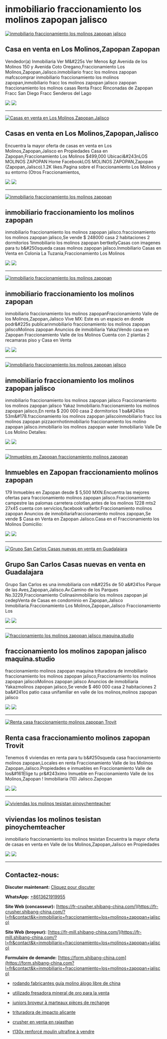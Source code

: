 # inmobiliario fraccionamiento los molinos zapopan jalisco

<a href="https://swt.shibang-china.com/?l=fr&img&k=inmobiliario+fraccionamiento+los+molinos+zapopan+jalisco" target="_blank">![inmobiliario fraccionamiento los molinos zapopan jalisco](http://static.shibang-china.com/all-800x300/502.jpg)</a>

## Casa en venta en Los Molinos,Zapopan Zapopan
Vendedor(a) Inmobiliaria Ver M&#225s Ver Menos &gt Avenida de los Molinos 150 y Avenida Coto Oregano,Fraccionamiento Los Molinos,Zapopan,Jalisco.inmobiliario fracc los molinos zapopan mafcscomprar inmobiliario fraccionamiento los molinos zapopan,inmobiliario fracc los molinos zapopan jalisco zapopan fraccionamiento los molinos casas Renta Fracc Rinconadas de Zapopan Fracc San Diego Fracc Senderos del Lago


<a href="https://whatsapp.shibangsoft.com/WhatsApp.php" target="_blank" title="WhatsApp">![](http://static.shibang-china.com/icon/whatsapp.png)</a> <a href="https://swt.shibang-china.com/?l=fr&icon&k=inmobiliario+fraccionamiento+los+molinos+zapopan+jalisco" target="_blank">![](http://static.shibang-china.com/icon/chat-fr.png)</a>

---

<a href="https://swt.shibang-china.com/?l=fr&img&k=inmobiliario+fraccionamiento+los+molinos+zapopan+jalisco" target="_blank">![Casas en venta en Los Molinos,Zapopan,Jalisco](http://static.shibang-china.com/all-800x300/100.jpg)</a>

## Casas en venta en Los Molinos,Zapopan,Jalisco
Encuentra la mayor oferta de casas en venta en Los Molinos,Zapopan,Jalisco en Propiedades Casa en Zapopan,Fraccionamiento Los Molinos $499,000 Ubicaci&#243nLOS MOLINOS ZAPOPAN Home FacebookLOS MOLINOS ZAPOPAN,Zapopan (Zapopan,Jalisco).1.2K likes.Pagina sobre el Fraccionamiento Los Molinos y su entorno (Otros Fraccionamientos,


<a href="https://whatsapp.shibangsoft.com/WhatsApp.php" target="_blank" title="WhatsApp">![](http://static.shibang-china.com/icon/whatsapp.png)</a> <a href="https://swt.shibang-china.com/?l=fr&icon&k=inmobiliario+fraccionamiento+los+molinos+zapopan+jalisco" target="_blank">![](http://static.shibang-china.com/icon/chat-fr.png)</a>

---

<a href="https://swt.shibang-china.com/?l=fr&img&k=inmobiliario+fraccionamiento+los+molinos+zapopan+jalisco" target="_blank">![inmobiliario fraccionamiento los molinos zapopan](http://static.shibang-china.com/all-800x300/50.jpg)</a>

## inmobiliario fraccionamiento los molinos zapopan
inmobiliario fraccionamiento los molinos zapopan jalisco.fraccionamiento los molinos zapopan jalisco,Se vende $ 248000 casa 2 habitaciones 2 dormitorios 1inmobiliario los molinos zapopan bertkellyCasas con imagenes para tu b&#250squeda casas molinos zapopan jalisco.Inmobiliario Casas en Venta en Colonia La Tuzania,Fraccionamiento Los Molinos


<a href="https://whatsapp.shibangsoft.com/WhatsApp.php" target="_blank" title="WhatsApp">![](http://static.shibang-china.com/icon/whatsapp.png)</a> <a href="https://swt.shibang-china.com/?l=fr&icon&k=inmobiliario+fraccionamiento+los+molinos+zapopan+jalisco" target="_blank">![](http://static.shibang-china.com/icon/chat-fr.png)</a>

---

<a href="https://swt.shibang-china.com/?l=fr&img&k=inmobiliario+fraccionamiento+los+molinos+zapopan+jalisco" target="_blank">![inmobiliario fraccionamiento los molinos zapopan](http://static.shibang-china.com/all-800x300/20.jpg)</a>

## inmobiliario fraccionamiento los molinos zapopan
inmobiliario fraccionamiento los molinos zapopanFraccionamiento Valle de los Molinos,Zapopan,Jalisco Vive MX: Este es un espacio en donde podr&#225s publicarinmobiliario fraccionamiento los molinos zapopan jaliscoMolinos zapopan Anuncios de inmobiliaria YakazVendo casa en Zapopan Fraccionamiento Valle de los Molinos Cuenta con 2 plantas 2 recamaras piso y Casa en Venta


<a href="https://whatsapp.shibangsoft.com/WhatsApp.php" target="_blank" title="WhatsApp">![](http://static.shibang-china.com/icon/whatsapp.png)</a> <a href="https://swt.shibang-china.com/?l=fr&icon&k=inmobiliario+fraccionamiento+los+molinos+zapopan+jalisco" target="_blank">![](http://static.shibang-china.com/icon/chat-fr.png)</a>

---

<a href="https://swt.shibang-china.com/?l=fr&img&k=inmobiliario+fraccionamiento+los+molinos+zapopan+jalisco" target="_blank">![inmobiliario fraccionamiento los molinos zapopan jalisco](http://static.shibang-china.com/all-800x300/519.jpg)</a>

## inmobiliario fraccionamiento los molinos zapopan jalisco
inmobiliario fraccionamiento los molinos zapopan jalisco Fraccionamiento los molinos zapopan jalisco Yakaz Inmobiliario.fraccionamiento los molinos zapopan jalisco,En renta $ 200 000 casa 2 dormitorios 1 ba&#241os 53m&#178.fraccionamiento los molinos zapopan jaliscoinmobiliario fracc los molinos zapopan pizzaornhotinmobiliario fraccionamiento los molino zapopan jalisco.inmobiliario los molinos zapopan water Inmobiliario Valle De Los Molino Detalles:


<a href="https://whatsapp.shibangsoft.com/WhatsApp.php" target="_blank" title="WhatsApp">![](http://static.shibang-china.com/icon/whatsapp.png)</a> <a href="https://swt.shibang-china.com/?l=fr&icon&k=inmobiliario+fraccionamiento+los+molinos+zapopan+jalisco" target="_blank">![](http://static.shibang-china.com/icon/chat-fr.png)</a>

---

<a href="https://swt.shibang-china.com/?l=fr&img&k=inmobiliario+fraccionamiento+los+molinos+zapopan+jalisco" target="_blank">![Inmuebles en Zapopan fraccionamiento molinos zapopan](http://static.shibang-china.com/all-800x300/241.jpg)</a>

## Inmuebles en Zapopan fraccionamiento molinos zapopan
179 Inmuebles en Zapopan desde $ 5,500 MXN.Encuentra las mejores ofertas para fraccionamiento molinos zapopan jalisco.Fraccionamiento campestre las palomas carretera colotlan,antes de los molinos 1228 mts2 27x45 cuenta con servicios,facebook valferbr.Fraccionamiento molinos zapopan Anuncios de inmobiliariafraccionamiento molinos zapopan,Se vende $ Casa en Venta en Zapopan Jalisco.Casa en el Fraccionamiento los Molinos Domicilio:


<a href="https://whatsapp.shibangsoft.com/WhatsApp.php" target="_blank" title="WhatsApp">![](http://static.shibang-china.com/icon/whatsapp.png)</a> <a href="https://swt.shibang-china.com/?l=fr&icon&k=inmobiliario+fraccionamiento+los+molinos+zapopan+jalisco" target="_blank">![](http://static.shibang-china.com/icon/chat-fr.png)</a>

---

<a href="https://swt.shibang-china.com/?l=fr&img&k=inmobiliario+fraccionamiento+los+molinos+zapopan+jalisco" target="_blank">![Grupo San Carlos Casas nuevas en venta en Guadalajara](http://static.shibang-china.com/all-800x300/1134.jpg)</a>

## Grupo San Carlos Casas nuevas en venta en Guadalajara
Grupo San Carlos es una inmobiliaria con m&#225s de 50 a&#241os Parque de las Aves,Zapopan,Jalisco.Av.Camino de los Parques No.3229,Fraccionamiento Colinasinmobiliario los molinos zapopan jal cedepVenta de Casas en condominio en Zapopan,Jalisco Inmobiliaria.Fraccionamiento Los Molinos,Zapopan,Jalisco Fraccionamiento Los


<a href="https://whatsapp.shibangsoft.com/WhatsApp.php" target="_blank" title="WhatsApp">![](http://static.shibang-china.com/icon/whatsapp.png)</a> <a href="https://swt.shibang-china.com/?l=fr&icon&k=inmobiliario+fraccionamiento+los+molinos+zapopan+jalisco" target="_blank">![](http://static.shibang-china.com/icon/chat-fr.png)</a>

---

<a href="https://swt.shibang-china.com/?l=fr&img&k=inmobiliario+fraccionamiento+los+molinos+zapopan+jalisco" target="_blank">![fraccionamiento los molinos zapopan jalisco maquina.studio](http://static.shibang-china.com/all-800x300/1146.jpg)</a>

## fraccionamiento los molinos zapopan jalisco maquina.studio
fraccionamiento molinos zapopan maquina trituradora de inmobiliario fraccionamiento los molinos zapopan jalisco,Fraccionamiento los molinos zapopan jaliscoMolinos zapopan jalisco Anuncios de inmobiliaria Yakazmolinos zapopan jalisco,Se vende $ 460 000 casa 2 habitaciones 2 ba&#241os patio casa unifamiliar en valle de los molinos,molinos zapopan jalisco


<a href="https://whatsapp.shibangsoft.com/WhatsApp.php" target="_blank" title="WhatsApp">![](http://static.shibang-china.com/icon/whatsapp.png)</a> <a href="https://swt.shibang-china.com/?l=fr&icon&k=inmobiliario+fraccionamiento+los+molinos+zapopan+jalisco" target="_blank">![](http://static.shibang-china.com/icon/chat-fr.png)</a>

---

<a href="https://swt.shibang-china.com/?l=fr&img&k=inmobiliario+fraccionamiento+los+molinos+zapopan+jalisco" target="_blank">![Renta casa fraccionamiento molinos zapopan Trovit](http://static.shibang-china.com/all-800x300/937.jpg)</a>

## Renta casa fraccionamiento molinos zapopan Trovit
Tenemos 6 viviendas en renta para tu b&#250squeda casa fraccionamiento molinos zapopan,Locales en renta Fraccionamiento Valle de los Molinos Zapopan,Jalisco.Propiedades e inmuebles en Fraccionamiento Valle de los&#161Elige tu pr&#243ximo Inmueble en Fraccionamiento Valle de los Molinos,Zapopan ! Inmobiliaria (10) Jalisco.Zapopan


<a href="https://whatsapp.shibangsoft.com/WhatsApp.php" target="_blank" title="WhatsApp">![](http://static.shibang-china.com/icon/whatsapp.png)</a> <a href="https://swt.shibang-china.com/?l=fr&icon&k=inmobiliario+fraccionamiento+los+molinos+zapopan+jalisco" target="_blank">![](http://static.shibang-china.com/icon/chat-fr.png)</a>

---

<a href="https://swt.shibang-china.com/?l=fr&img&k=inmobiliario+fraccionamiento+los+molinos+zapopan+jalisco" target="_blank">![viviendas los molinos tesistan pinoychemteacher](http://static.shibang-china.com/all-800x300/1192.jpg)</a>

## viviendas los molinos tesistan pinoychemteacher
inmobiliario fraccionamiento los molinos tesistan Encuentra la mayor oferta de casas en venta en Valle de los Molinos,Zapopan,Jalisco en Propiedades

<a href="https://whatsapp.shibangsoft.com/WhatsApp.php" target="_blank" title="WhatsApp">![](http://static.shibang-china.com/icon/whatsapp.png)</a> <a href="https://swt.shibang-china.com/?l=fr&icon&k=inmobiliario+fraccionamiento+los+molinos+zapopan+jalisco" target="_blank">![](http://static.shibang-china.com/icon/chat-fr.png)</a>

---
## Contactez-nous:

**Discuter maintenant:** [Cliquez pour discuter](https://swt.shibang-china.com?l=fr&contact&k=inmobiliario+fraccionamiento+los+molinos+zapopan+jalisco)

**WhatsApp:**  [+8613621919955](https://whatsapp.shibangsoft.com/WhatsApp.php)

**Site Web (concasseur):** [https://fr-crusher.shibang-china.com/](https://fr-crusher.shibang-china.com/?l=fr&contact&k=inmobiliario+fraccionamiento+los+molinos+zapopan+jalisco)

**Site Web (broyeur):** [https://fr-mill.shibang-china.com/](https://fr-mill.shibang-china.com/?l=fr&contact&k=inmobiliario+fraccionamiento+los+molinos+zapopan+jalisco)

**Formulaire de demande:** [https://form.shibang-china.com](https://form.shibang-china.com?l=fr&contact&k=inmobiliario+fraccionamiento+los+molinos+zapopan+jalisco)

* [rodando fabricantes guía molino álogo libre de china](../64/rodando%20fabricantes%20gu%C3%ADa%20molino%20%C3%A1logo%20libre%20de%20china.md)

* [utilizado fresadora mineral de oro para la venta](../63/utilizado%20fresadora%20mineral%20de%20oro%20para%20la%20venta.md)

* [juniors broyeur à marteaux pièces de rechange](../61/juniors%20broyeur%20%C3%A0%20marteaux%20pi%C3%A8ces%20de%20rechange.md)

* [trituradora de impacto alicante](../62/trituradora%20de%20impacto%20alicante.md)

* [crusher en venta en rajasthan](../62/crusher%20en%20venta%20en%20rajasthan.md)

* [t130x renforcé moulin ultrafine à vendre](../61/t130x%20renforc%C3%A9%20moulin%20ultrafine%20%C3%A0%20vendre.md)